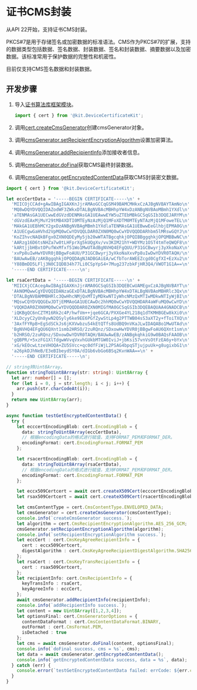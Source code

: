 # 证书CMS封装

<!--Kit: Device Certificate Kit-->
<!--Subsystem: Security-->
<!--Owner: @zxz--3-->
<!--Designer: @lanming-->
<!--Tester: @PAFT-->
<!--Adviser: @zengyawen-->

从API 22开始，支持证书CMS封装。

PKCS#7是用于存储签名或加密数据的标准语法。CMS作为PKCS#7的扩展，支持的数据类型包括数据、签名数据、封装数据、签名和封装数据、摘要数据以及加密数据。该标准常用于保护数据的完整性和机密性。

目前仅支持CMS签名数据和封装数据。

## 开发步骤

1. 导入[证书算法库框架模块](../../reference/apis-device-certificate-kit/js-apis-cert.md)。

   ```ts
   import { cert } from '@kit.DeviceCertificateKit';
   ```
2. 调用[cert.createCmsGenerator](../../reference/apis-device-certificate-kit/js-apis-cert.md#certcreatecmsgenerator18)创建cmsGenerator对象。

3. 调用[cmsGenerator.setRecipientEncryptionAlgorithm](../../reference/apis-device-certificate-kit/js-apis-cert.md#setrecipientencryptionalgorithm22)设置加密算法。

4. 调用[cmsGenerator.addRecipientInfo](../../reference/apis-device-certificate-kit/js-apis-cert.md#addrecipientinfo22)添加接收者信息。

5. 调用[cmsGenerator.doFinal](../../reference/apis-device-certificate-kit/js-apis-cert.md#dofinal18)获取CMS最终封装数据。

6. 调用[cmsGenerator.getEncryptedContentData](../../reference/apis-device-certificate-kit/js-apis-cert.md#getencryptedcontentdata22)获取CMS封装密文数据。

  ```ts
  import { cert } from '@kit.DeviceCertificateKit';

  let eccCertData = '-----BEGIN CERTIFICATE-----\n' +
    'MIICOjCCAd+gAwIBAgIGAXKnJjrAMAoGCCqGSM49BAMCMHkxCzAJBgNVBAYTAmNo\n' +
    'MQ8wDQYDVQQIDAZodWF3ZWkxDTALBgNVBAcMBHhpYW4xDzANBgNVBAoMBmh1YXdl\n' +
    'aTENMAsGA1UECwwEdGVzdDENMAsGA1UEAwwEYW5uZTEbMBkGCSqGSIb3DQEJARYM\n' +
    'dGVzdEAxMjMuY29tMB4XDTI0MTEyNzAzMjQ1MFoXDTM0MTEyNTAzMjQ1MFoweTEL\n' +
    'MAkGA1UEBhMCY2gxDzANBgNVBAgMBmh1YXdlaTENMAsGA1UEBwwEeGlhbjEPMA0G\n' +
    'A1UECgwGaHVhd2VpMQ0wCwYDVQQLDAR0ZXN0MQ0wCwYDVQQDDARhbm5lMRswGQYJ\n' +
    'KoZIhvcNAQkBFgx0ZXN0QDEyMy5jb20wWTATBgcqhkjOPQIBBggqhkjOPQMBBwNC\n' +
    'AARzg16D6tsNHZa7w0tLHFprXg5kUQgXv/vv3KIM21hY+WDYMz1OST4tmTeQWQF8\n' +
    'kARtjjbHBxtOPufWxMfxf51Wo1MwUTAdBgNVHQ4EFgQUU/P31GCBwyrj3yXkoNaX\n' +
    'xvPp8uIwHwYDVR0jBBgwFoAUU/P31GCBwyrj3yXkoNaXxvPp8uIwDwYDVR0TAQH/\n' +
    'BAUwAwEB/zAKBggqhkjOPQQDAgNJADBGAiEA/wCfbTorAWEEZcgd0CgfXI+EzXu2\n' +
    'Y88BmDD5LFlj3N0CIQDB34h77Li0CSpYpS4+7Mug237zbkFjHR3Q4/VWOT1G1A==\n' +
    '-----END CERTIFICATE-----\n';

  let rsaCertData = '-----BEGIN CERTIFICATE-----\n' +
    'MIICXjCCAcegAwIBAgIGAXKnJjrAMA0GCSqGSIb3DQEBCwUAMEgxCzAJBgNVBAYT\n' +
    'AkNOMQwwCgYDVQQIDANzaGExDTALBgNVBAcMBHhpYW4xDTALBgNVBAoMBHRlc3Qx\n' +
    'DTALBgNVBAMMBHRlc3QwHhcNMjQxMTIyMDkwNTIyWhcNMzQxMTIwMDkwNTIyWjBI\n' +
    'MQswCQYDVQQGEwJDTjEMMAoGA1UECAwDc2hhMQ0wCwYDVQQHDAR4aWFuMQ0wCwYD\n' +
    'VQQKDAR0ZXN0MQ0wCwYDVQQDDAR0ZXN0MIGfMA0GCSqGSIb3DQEBAQUAA4GNADCB\n' +
    'iQKBgQC6nCZTM16Rk2c4P/hwfVm++jqe6GCA/PXXGe4YL218q1dTKMHBGEw8kXi0\n' +
    'XLDcyyC2yUn8ywN2QSyly6ke9EE6PGfZywStLp4g2PTTWB04sS3aXT2y+fToiTXQ\n' +
    '3AxfFYRpB+EgSdSCkJs6jKXVwbzu54kEtQTfs8UdBQ9nVKaJLwIDAQABo1MwUTAd\n' +
    'BgNVHQ4EFgQU6QXnt1smb2HRSO/2zuRQnz/SDxowHwYDVR0jBBgwFoAU6QXnt1sm\n' +
    'b2HRSO/2zuRQnz/SDxowDwYDVR0TAQH/BAUwAwEB/zANBgkqhkiG9w0BAQsFAAOB\n' +
    'gQBPR/+5xzFG1XlTdgwWVvqVxvhGUkbMTGW0IviJ+jbKsi57vnVsOtFzEA6y+bYx\n' +
    'xG/kEOcwLtzeVHOQA+ZU5SVcc+qc0dfFiWjL2PSAG4bpqSTjujpuUk+g8ugixbG1\n' +
    'a26pkDJhNeB/E3eBIbeydSY0A/dIGb6vbGo6BSq2KvnWAA==\n' +
    '-----END CERTIFICATE-----\n';

  // string转Uint8Array。
  function stringToUint8Array(str: string): Uint8Array {
    let arr: number[] = [];
    for (let i = 0, j = str.length; i < j; i++) {
      arr.push(str.charCodeAt(i));
    }
    return new Uint8Array(arr);
  }

  async function testGetEncryptedContentData() {
    try {
      let ecccertEncodingBlob: cert.EncodingBlob = {
        data: stringToUint8Array(eccCertData),
        // 根据encodingData的格式进行赋值，支持FORMAT_PEM和FORMAT_DER。
        encodingFormat: cert.EncodingFormat.FORMAT_PEM
      };

      let rsacertEncodingBlob: cert.EncodingBlob = {
        data: stringToUint8Array(rsaCertData),
        // 根据encodingData的格式进行赋值，支持FORMAT_PEM和FORMAT_DER。
        encodingFormat: cert.EncodingFormat.FORMAT_PEM
      };

      let eccx509Certcert = await cert.createX509Cert(ecccertEncodingBlob);
      let rsax509Certcert = await cert.createX509Cert(rsacertEncodingBlob);

      let cmsContentType = cert.CmsContentType.ENVELOPED_DATA;
      let cmsGenerator = cert.createCmsGenerator(cmsContentType);
      console.info(`createCmsGenerator success.`);
      let algorithm = cert.CmsRecipientEncryptionAlgorithm.AES_256_GCM;
      cmsGenerator.setRecipientEncryptionAlgorithm(algorithm);
      console.info(`setRecipientEncryptionAlgorithm success.`);
      let eccCert : cert.CmsKeyAgreeRecipientInfo = {
        cert : eccx509Certcert,
        digestAlgorithm : cert.CmsKeyAgreeRecipientDigestAlgorithm.SHA256,
      };
      let rsaCert : cert.CmsKeyTransRecipientInfo = {
        cert : rsax509Certcert,
      };
      let recipientInfo: cert.CmsRecipientInfo = {
        keyTransInfo : rsaCert,
        keyAgreeInfo : eccCert,
      };
      await cmsGenerator.addRecipientInfo(recipientInfo);
      console.info(`addRecipientInfo success.`);
      let content = new Uint8Array([1,2,3,4]);
      let optionsFinal: cert.CmsGeneratorOptions = {
        contentDataFormat : cert.CmsContentDataFormat.BINARY,
        outFormat : cert.CmsFormat.PEM,
        isDetached : true
      };
      let cms = await cmsGenerator.doFinal(content, optionsFinal);
      console.info(`doFinal success, cms = %s`, cms);
      let data = await cmsGenerator.getEncryptedContentData();
      console.info(`getEncryptedContentData success, data = %s`, data);
    } catch (err) {
      console.error(`testGetEncryptedContentData failed: errCode: ${err.code}, message: ${err.message}`);
    }
  }
  ```